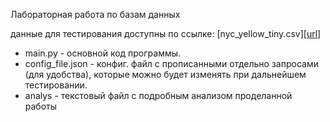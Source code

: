 Лабораторная работа по базам данных

данные для тестирования доступны по ссылке: [nyc_yellow_tiny.csv][[url](https://disk.yandex.ru/d/k_YONSDwYojzwA)]
* main.py - основной код программы.
* config_file.json - конфиг. файл с прописанными отдельно запросами (для удобства), которые можно будет
  изменять при дальнейшем тестировании.
* analys - текстовый файл с подробным анализом проделанной работы
